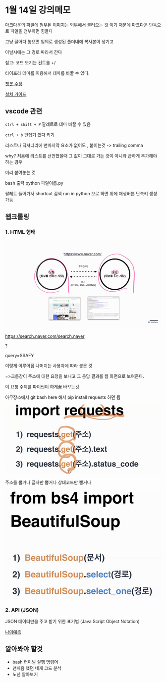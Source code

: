 # 1월 14일 강의메모

마크다운의 파일에 첨부된 이미지는 외부에서 불러오는 것 이기 때문에 마크다운 단독으로 파일을 첨부하면 힘들다





그냥 끌어다 놓으면 임의로 생성된 폴더내에 복사본이 생기고

아닐시에는 그 경로 따라서 간다



참고: 코드 보기는 컨트롤 +/



타이포라 테마를 이용해서 테마를 바꿀 수 있다.



[챗봇 수정](py.hphk.io) 

[설치 가이드](https://www.notion.so/ff144edf41044fb789ea4c3e7b478fe8?v=38e1799d52724a269df8b4252e7684a3) 



## vscode 관련

`ctrl + shift + P` 팔레트로 테마 바꿀 수 있음

`ctrl + b` 편집기 껐다 키기

  

리스트나 딕셔너리에 맨마지막 요소가 없어도 , 붙이는것 -> trailing comma

why? 처음에 리스트를 선언했을때 그 값이 그대로 가는 것이 아니라 급하게 추가해야 하는 경우

미리 붙여놓는 것 

bash 출력 python 파일이름.py 





팔레트 들어가서 shortcut 검색 run in python 으로 하면 위에 재생버튼 단축키 생성 가능



## 웹크롤링



### 1. HTML 형태



 ![1](1.14.assets/1.png)

https://search.naver.com/search.naver

?

query=SSAFY



이렇게 이루어짐 나머지는 사용자에 따라 붙은 것 



=>크롬창이 주소에 대한 요청을 보내고 그 응답 결과를 웹 화면으로 보여준다.



이 요청 주체를 파이썬이 하게끔 바꾸는것





아무장소에서 git bash here 해서 pip install requests 하면 됨





![2](1.14.assets/2.png)

주소를 뽑거나 글자만 뽑거나 상태코드만 뽑거나 





![3](1.14.assets/3.png)



### 2. API (JSON)



JSON 데이터만을 주고 받기 위한 표기법 (Java Script Object Notation)

[나이예측](agify.io)







## 알아봐야 할것

* bash 터미널 실행 명령어
* 맨처음 했던 네개 코드 분석
* 노션 알아보기











